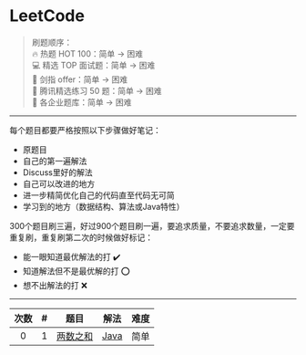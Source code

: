 LeetCode
========

> 刷题顺序：  
> 🔥 热题 HOT 100：简单 -> 困难  
> 💻 精选 TOP 面试题：简单 -> 困难  
> 🎨 剑指 offer：简单 -> 困难  
> 🐧 腾讯精选练习 50 题：简单 -> 困难     
> 🚀 各企业题库：简单 -> 困难  
_________________

每个题目都要严格按照以下步骤做好笔记：
- 原题目
- 自己的第一遍解法
- Discuss里好的解法
- 自己可以改进的地方
- 进一步精简优化自己的代码直至代码无可简
- 学习到的地方（数据结构、算法或Java特性）

300个题目刷三遍，好过900个题目刷一遍，要追求质量，不要追求数量，一定要重复刷，重复刷第二次的时候做好标记：
- 能一眼知道最优解法的打 :heavy_check_mark:
- 知道解法但不是最优解的打 :o:
- 想不出解法的打 :x:
_________________

次数 |\# | 题目 | 解法 | 难度
:------: |:------: | :------: | :------:| :------: 
0 | 1 | [两数之和](https://leetcode-cn.com/problems/two-sum/) | [Java](./src/000.twoSum/Solution.java) | 简单
